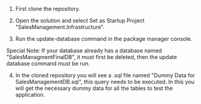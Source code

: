 1. First clone the repository.

2. Open the solution and select Set as Startup Project "SalesManagement.Infrastructure". 

3. Run the update-database command in the package manager console.

Special Note: If your database already has a database named "SalesManagmentFinalDB", it must first be deleted, then the update database command must be run.

4. In the cloned repository you will see a .sql file named "Dummy Data for SalesManagementDB.sql", this query needs to be executed. In this you will get the necessary dummy data for all the tables to test the application.
